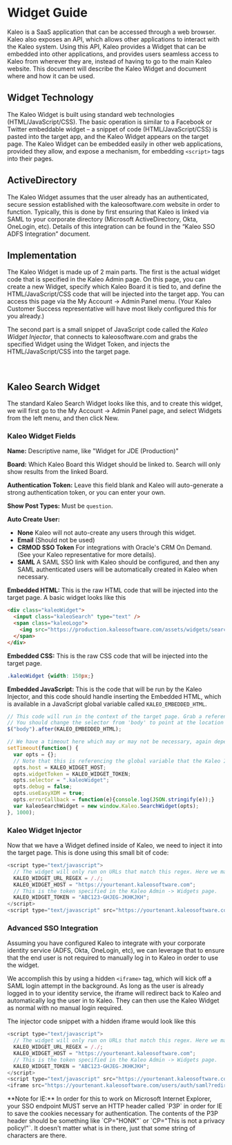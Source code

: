 # Widget Guide

Kaleo is a SaaS application that can be accessed through a web browser. Kaleo also exposes an API, which allows other applications to interact with the Kaleo system.  Using this API, Kaleo provides a Widget that can be embedded into other applications, and provides users seamless access to Kaleo from wherever they are, instead of having to go to the main Kaleo website. This document will describe the Kaleo Widget and document where and how it can be used.

## Widget Technology

The Kaleo Widget is built using standard web technologies (HTML/JavaScript/CSS). The basic operation is similar to a Facebook or Twitter embeddable widget – a snippet of code (HTML/JavaScript/CSS) is pasted into the target app, and the Kaleo Widget appears on the target page.  The Kaleo Widget can be embedded easily in other web applications, provided they allow, and expose a mechanism, for embedding `<script>` tags into their pages.

## ActiveDirectory

The Kaleo Widget assumes that the user already has an authenticated, secure session established with the kaleosoftware.com website in order to function.  Typically, this is done by first ensuring that Kaleo is linked via SAML to your corporate directory (Microsoft ActiveDirectory, Okta, OneLogin, etc).  Details of this integration can be found in the “Kaleo SSO ADFS Integration” document.

## Implementation

The Kaleo Widget is made up of 2 main parts.  The first is the actual widget code that is specified in the Kaleo Admin page.  On this page, you can create a new Widget, specify which Kaleo Board it is tied to, and define the HTML/JavaScript/CSS code that will be injected into the target app. You can access this page via the My Account -> Admin Panel menu. (Your Kaleo Customer Success representative will have most likely configured this for you already.)

The second part is a small snippet of JavaScript code called the *Kaleo Widget Injector*, that connects to kaleosoftware.com and grabs the specified Widget using the Widget Token, and injects the HTML/JavaScript/CSS into the target page.

 
## Kaleo Search Widget

The standard Kaleo Search Widget looks like this, and to create this widget, we will first go to the My Account -> Admin Panel page, and select Widgets from the left menu, and then click New.

### Kaleo Widget Fields

**Name:**  Descriptive name, like "Widget for JDE (Production)"

**Board:**  Which Kaleo Board this Widget should be linked to. Search will only show results from the linked Board.

**Authentication Token:** Leave this field blank and Kaleo will auto-generate a strong authentication token, or you can enter your own.

**Show Post Types:** Must be `question`.

**Auto Create User:**

  * **None** Kaleo will not auto-create any users through this widget.
  * **Email** (Should not be used)
  * **CRMOD SSO Token** For integrations with Oracle's CRM On Demand. (See your Kaleo representative for more details).
  * **SAML** A SAML SSO link with Kaleo should be configured, and then any SAML authenticated users will be automatically created in Kaleo when necessary.

**Embedded HTML:**  This is the raw HTML code that will be injected into the target page. A basic widget looks like this

```html
<div class="kaleoWidget">
  <input class="kaleoSearch" type="text" />
  <span class="kaleoLogo">
    <img src="https://production.kaleosoftware.com/assets/widgets/search/fish-logo.png">
  </span>
</div>
```

**Embedded CSS:** This is the raw CSS code that will be injected into the target page.

```css
.kaleoWidget {width: 150px;}
```

**Embedded JavaScript:**  This is the code that will be run by the Kaleo Injector, and this code should handle inserting the Embedded HTML, which is available in a JavaScript global variable called `KALEO_EMBEDDED_HTML`.

```javascript
// This code will run in the context of the target page. Grab a reference to a DOM element where you want to position the widget html, and insert it into the page.
// You should change the selector from 'body' to point at the location on the page the widget should go.
$("body").after(KALEO_EMBEDDED_HTML);

// We have a timeout here which may or may not be necessary, again depending on the situation
setTimeout(function() {
  var opts = {};
  // Note that this is referencing the global variable that the Kaleo Injector will add to the page.
  opts.host = KALEO_WIDGET_HOST;
  opts.widgetToken = KALEO_WIDGET_TOKEN;
  opts.selector = ".kaleoWidget";
  opts.debug = false;
  opts.useEasyXDM = true;
  opts.errorCallback = function(e){console.log(JSON.stringify(e));}
  var kaleoSearchWidget = new window.Kaleo.SearchWidget(opts);
}, 1000);
```

### Kaleo Widget Injector

Now that we have a Widget defined inside of Kaleo, we need to inject it into the target page. This is done using this small bit of code:

```javascript
<script type="text/javascript">
  // The widget will only run on URLs that match this regex. Here we match anything so it will always run.
  KALEO_WIDGET_URL_REGEX = /./;
  KALEO_WIDGET_HOST = "https://yourtenant.kaleosoftware.com";
  // This is the token specified in the Kaleo Admin -> Widgets page.
  KALEO_WIDGET_TOKEN = "ABC123-GHJEG-JKHKJKH";
</script>
<script type="text/javascript" src="https://yourtenant.kaleosoftware.com/assets/widgets/injector-v2.js"></script>
```

### Advanced SSO Integration
Assuming you have configured Kaleo to integrate with your corporate identity service (ADFS, Okta, OneLogin, etc), we can leverage that to ensure that the end user is not required to manually log in to Kaleo in order to use the widget.

We accomplish this by using a hidden `<iframe>` tag, which will kick off a SAML login attempt in the background. As long as the user is already logged in to your identity service, the iframe will redirect back to Kaleo and automatically log the user in to Kaleo. They can then use the Kaleo Widget as normal with no manual login required.

The injector code snippet with a hidden iframe would look like this

```javascript
<script type="text/javascript">
  // The widget will only run on URLs that match this regex. Here we match anything so it will always run.
  KALEO_WIDGET_URL_REGEX = /./;
  KALEO_WIDGET_HOST = "https://yourtenant.kaleosoftware.com";
  // This is the token specified in the Kaleo Admin -> Widgets page.
  KALEO_WIDGET_TOKEN = "ABC123-GHJEG-JKHKJKH";
</script>
<script type="text/javascript" src="https://yourtenant.kaleosoftware.com/assets/widgets/injector-v2.js"></script>
<iframe src="https://yourtenant.kaleosoftware.com/users/auth/saml?redirect_to=https%3A%2F%2F yourtenant.kaleosoftware.com%2Fwidgets%2Fsaml_status" height="0" width="0"></iframe>
```


<div class="well">
  **Note for IE:** In order for this to work on Microsoft Internet Explorer, your SSO endpoint MUST serve an HTTP header called `P3P` in order for IE to save the cookies necessary for authentication. The contents of the P3P header should be something like `CP="HONK"` or `CP="This is not a privacy policy!"`. It doesn't matter what is in there, just that some string of characters are there.
</div>


